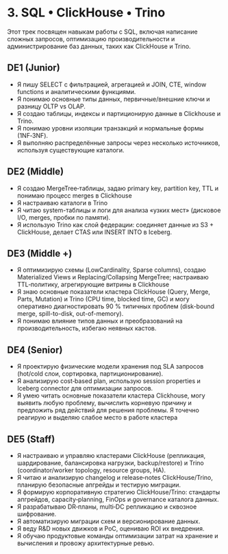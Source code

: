 # 3. SQL • ClickHouse • Trino

Этот трек посвящен навыкам работы с SQL, включая написание сложных запросов, оптимизацию производительности и администрирование баз данных, таких как ClickHouse и Trino.

## DE1 (Junior)
- Я пишу SELECT с фильтрацией, агрегацией и JOIN, CTE, window functions и аналитическими функциями.
- Я понимаю основные типы данных, первичные/внешние ключи и разницу OLTP vs OLAP.
- Я создаю таблицы, индексы и партиционирую данные в Clickhouse и Trino.
- Я понимаю уровни изоляции транзакций и нормальные формы (1NF‑3NF).
- Я выполняю распределённые запросы через несколько источников, используя существующие каталоги.

## DE2 (Middle)
- Я создаю MergeTree‑таблицы, задаю primary key, partition key, TTL и понимаю процесс merges в Clickhouse
- Я настраиваю каталоги в Trino
- Я читаю system-таблицы и логи для анализа «узких мест» (дисковое I/O, merges, пробки по памяти).
- Я использую Trino как слой федерации: соединяет данные из S3 + ClickHouse, делает CTAS или INSERT INTO в Iceberg.

## DE3 (Middle +)
- Я оптимизирую схемы (LowCardinality, Sparse columns), создаю Materialized Views и Replacing/Collapsing MergeTree; настраиваю TTL‑политику, агрегирующие витрины в Clickhouse
- Я знаю основные показатели кластера ClickHouse (Query, Merge, Parts, Mutation) и Trino (CPU time, blocked time, GC) и могу оперативно диагностировать 90 % типичных проблем (disk-bound merge, spill-to-disk, out-of-memory).
- Я понимаю влияние типов данных и преобразований на производительность, избегаю неявных кастов.

## DE4 (Senior)
- Я проектирую физические модели хранения под SLA запросов (hot/cold слои, сортировка, партиционирование).
- Я анализирую cost‑based plan, использую session properties и Iceberg connector для оптимизации запросов.
- Я умею читать основные показатели кластера Clickhouse, могу выявить любую проблему, вычислить корневую причину и предложить ряд действий для решения проблемы. Я точечно реагирую и выделяю слабое место в работе кластера

## DE5 (Staff)
- Я настраиваю и управляю кластерами ClickHouse (репликация, шардирование, балансировка нагрузки, backup/restore) и Trino (coordinator/worker topology, resource groups, HA).
- Я читаю и анализирую changelog и release‑notes ClickHouse/Trino, планирую безопасные апгрейды и тестирую миграции.
- Я формирую корпоративную стратегию ClickHouse/Trino: стандарты апгрейдов, capacity‑planning, FinOps и governance каталога данных.
- Я разрабатываю DR‑планы, multi‑DC репликацию и сквозное шифрование.
- Я автоматизирую миграции схем и версионирование данных.
- Я веду R&D новых движков и PoC, оцениваю ROI их внедрения.
- Я обучаю продуктовые команды оптимизации затрат на хранение и вычисления и провожу архитектурные ревью. 